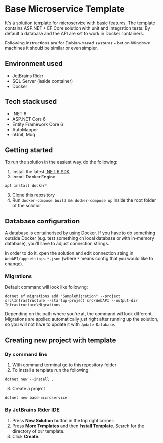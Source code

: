 # Base Microservice Template
It's a solution template for microservice with basic features. The template contains ASP.NET + EF Core solution with unit and integration tests. By default a database and the API are set to work in Docker containers.

Following instructions are for Debian-based systems - but on Windows machines it should be similar or even simpler. 

## Environment used
- JetBrains Rider
- SQL Server (inside container)
- Docker

## Tech stack used
- .NET 6
- ASP.NET Core 6
- Entity Framework Core 6
- AutoMapper
- nUnit, Moq

## Getting started

To run the solution in the easiest way, do the following:

1. Install the latest [.NET 6 SDK](https://dotnet.microsoft.com/en-us/download/dotnet/6.0)
2. Install Docker Engine
  ```
  apt install docker*
  ```
3. Clone this repository
4. Run `docker-compose build && docker-compose up` inside the root folder of the solution

## Database configuration
A database is containerised by using Docker. If you have to do something outside Docker (e.g. test something on local database or with in-memory database), you'll have to adjust connection strings.

In order to do it, open the solution and edit connection string in `WebAPI/appsettings.*.json` (where `*` means config that you would like to change).

### Migrations
Default command will look like following:

```
dotnet ef migrations add "SampleMigration" --project src\Infrastructure --startup-project src\WebAPI --output-dir Infrastructure\Migrations
```

Depending on the path where you're at, the command will look different.
Migrations are applied automatically just right after running up the solution, so you will not have to update it with `Update-Database`.

## Creating new project with template

### By command line

1. With command terminal go to this repository folder
2. To install a template run the following:
```
dotnet new --install .
```
3. Create a project
```
dotnet new base-microservice
```

### By JetBrains Rider IDE
1. Press **New Solution** button in the top right corner.
2. Press **More Templates** and then **Install Template**. Search for the directory of our template.
3. Click **Create**.


